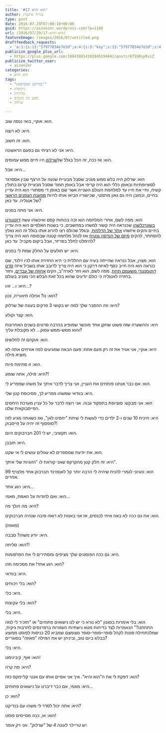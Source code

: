 ```yaml
---
title: 'הוא והיא #17'
author: נמרוד איזנברג
type: post
date: 2016-07-29T07:00:10+00:00
guid: https://aizenimr.wordpress.com/?p=1189
url: /2016/07/29/הוא-והיא-17/
featureImage: /images/2016/07/untitled.png
draftfeedback_requests:
  - 'a:1:{s:13:"57977834e7e3d";a:4:{s:3:"key";s:13:"57977834e7e3d";s:4:"time";s:10:"1469544500";s:7:"user_id";s:8:"91501967";s:7:"revoked";s:1:"1";}}'
publicize_google_plus_url:
  - https://plus.google.com/108430814102045194842/posts/6TS5RspRviZ
publicize_twitter_user:
  - aizenimr
categories:
  - הוא והיא
tags:
  - "בנדיקט קמברבאץ'"
  - גיקיאדה
  - טלוויזיה
  - מסע בין כוכבים
  - שרלוק

---
```

<span lang="he-IL">הוא</span><span lang="en-US">: </span><span lang="he-IL">אוקיי</span><span lang="en-US">, </span><span lang="he-IL">בואי ננסה שוב</span><span lang="en-US">.</span>

<span lang="he-IL">היא</span><span lang="en-US">: </span><span lang="he-IL">לא רוצה</span><span lang="en-US">.</span>

<span lang="he-IL">הוא</span><span lang="en-US">: </span><span lang="he-IL">זה חשוב</span><span lang="en-US">.</span>

<span lang="he-IL">היא</span><span lang="en-US">: </span><span lang="he-IL">אני לא רציתי גם בפעם הראשונה</span><span lang="en-US">.</span>

<span lang="he-IL">הוא</span><span lang="en-US">: </span><span lang="he-IL">אז ככה</span><span lang="en-US">, </span><span lang="he-IL">זה הכל בגלל של<a href="http://www.imdb.com/title/tt1475582/">שרלוק</a> היו חיים ממש עמוסים</span><span lang="en-US">.</span>

<span lang="he-IL">היא</span><span lang="en-US">: </span><span lang="he-IL">אבל</span><span lang="en-US">&#8230;</span>

<span lang="he-IL">הוא</span><span lang="en-US">: </span><span lang="he-IL">שרלוק היה בלש ממש מגניב שסבל מבעיית שנעה על הרצף שבין אספרגר לסוציופתיות ובאופן כללי הוא היה קריפי אבל באופן חמוד שסבל מבעיית קרום בתולין קשיח</span><span lang="en-US">, </span><span lang="he-IL">וחיי את חייו עד למלחמת העולם השנייה אשר שם באופן די מסתורי הוא היה עדיין בחיים</span><span lang="en-US">, </span><span lang="he-IL">וכמובן היה גם גאון מתמטי</span><span lang="en-US">, </span><span lang="he-IL">שכישוריו הביאו אותו להיות <a href="http://www.imdb.com/title/tt2084970/">מפענח הצפנים הראשי</a> של אנגליה</span><span lang="en-US">. </span><span lang="he-IL">עד כאן</span><span lang="en-US">?</span>

<span lang="he-IL">היא</span><span lang="en-US">: </span><span lang="he-IL">אני מתה בפנים</span><span lang="en-US">.</span>

<span lang="he-IL">הוא</span><span lang="en-US">: </span><span lang="he-IL">מפה לשם</span><span lang="en-US">, </span><span lang="he-IL">אחרי המלחמה הוא זכה בכוחות קסם ואיכשהו עשה <a href="http://www.imdb.com/title/tt1211837/">דוקטורט בשקרכלשהו</a> שכנראה היה קשור למשהו במחשבים</span><span lang="en-US">, </span><span lang="he-IL">כי בשנות האלפיים הוא היה עדיין בחיים והקים איזשהו <a href="http://www.imdb.com/title/tt1837703/">אתר של הדלפות</a></span><span lang="en-US">, </span><span lang="he-IL">ובגלל שכולם רצו להרוג אותו בגלל זה הוא נאלץ להסתתר</span><span lang="en-US">, </span><span lang="he-IL">להקים <a href="http://memory-alpha.wikia.com/wiki/Khan_Noonien_Singh_(alternate_reality)">מיזם של הנדסה גנטית</a> ואז לנהל מלחמה קטנה שבסופה הוא היה צריך להימלט לחלל בפריזר, אבל ביקום מקביל</span><span lang="en-US">. </span><span lang="he-IL">עד כאן</span><span lang="en-US">?</span>

<span lang="he-IL">היא</span><span lang="en-US">: </span><span lang="he-IL">יש תולעים על החלק שמת לי בפנים</span><span lang="en-US">.</span>

<span lang="he-IL">הוא</span><span lang="en-US">: </span><span lang="he-IL">מצוין</span><span lang="en-US">, </span><span lang="he-IL">אבל כנראה שהייתה בעיה עם החללית כי היא החזירה אותו לניו זילנד</span><span lang="en-US">, </span><span lang="he-IL">שם כנראה הוא היה חייב כסף לאיזה דרקון כי הוא היה צריך לדובב אותו בשביל איזה <a href="http://www.imdb.com/title/tt0903624/">סרט דוקומנטרי משעמם תחת</a></span><span lang="en-US">. </span><span lang="he-IL">מפה לשם</span><span lang="en-US">, </span><span lang="he-IL">הוא חזר לארה</span><span lang="en-US">"</span><span lang="he-IL">ב</span><span lang="en-US">, </span><span lang="he-IL">הקים <a href="http://www.imdb.com/title/tt2024544/">אחוזה של עבדים</a></span><span lang="en-US">, </span><span lang="he-IL">וחזר בחזרה לאנגליה כי כולם יודעים שהוא בכל זאת הבלש הכי מגניב בעולם</span><span lang="en-US">.</span>

<span lang="he-IL">היא</span><span lang="en-US">: </span><span lang="he-IL">ו… זהו…</span><span lang="en-US">?</span>

<span lang="he-IL">הוא</span><span lang="en-US">: </span><span lang="he-IL">נו</span><span lang="en-US">? </span><span lang="he-IL">אחלה תיאוריה</span><span lang="en-US">, </span><span lang="he-IL">נכון</span><span lang="en-US">?</span>

<span lang="he-IL">היא</span><span lang="en-US">: </span><span lang="he-IL">וזה ההסבר שלך למה יש בקושי </span><span lang="en-US">3 </span><span lang="he-IL">פרקים בעונה של שרלוק</span><span lang="en-US">?</span>

<span lang="he-IL">הוא</span><span lang="en-US">: </span><span lang="he-IL">קצר וקולע</span><span lang="en-US">.</span>

<span lang="he-IL">היא</span><span lang="en-US">: </span><span lang="he-IL">וההשערה שזה פשוט שחקן אחד מוכשר שמופיע בהרבה סרטים בשנים האחרונות והוא ממש-ממש עסוק… לא מקובלת עליך</span><span lang="en-US">?</span>

<span lang="he-IL">הוא</span><span lang="en-US">: </span><span lang="he-IL">אוקהם זה לחלשים</span><span lang="en-US">.</span>

<span lang="he-IL">היא</span><span lang="en-US">: </span><span lang="he-IL">אוקיי</span><span lang="en-US">, </span><span lang="he-IL">אני אגיד את זה רק פעם אחת</span><span lang="en-US">: </span><span lang="he-IL">פעם הבאה שמגיעים לפה אורחים אתה לא מוציא מילה</span><span lang="en-US">.</span>

<span lang="he-IL">הוא</span><span lang="en-US">: </span><span lang="he-IL">זו סתימת פיות</span><span lang="en-US">.</span>

<span lang="he-IL">היא</span><span lang="en-US">: </span>_<span lang="he-IL">מילה</span>_<span lang="en-US">, </span><span lang="he-IL">אתה שומע</span><span lang="en-US">?!<br /> </span>

הוא: <span lang="he-IL">אם כבר אנחנו פותחים את העניין</span><span lang="en-US">, </span><span lang="he-IL">אני צריך לדבר איתך על משהו שמפריע לי</span><span lang="en-US">.</span>

<span lang="he-IL">היא</span><span lang="en-US">: </span><span lang="he-IL">בוודאי שמשהו מפריע <em>לך</em>,</span> <span lang="en-US">פסיכופת קטן שלי.<br /> </span>

<span lang="he-IL">הוא</span><span lang="en-US">: אני מבקש: סוציופת בתפקוד גבוה. </span><span lang="he-IL">אני רוצה לדבר על כל עניין מערכת היחסים הפייסבוקאית שלנו</span><span lang="en-US">.</span>

<span lang="he-IL">היא</span><span lang="en-US">: </span><span lang="he-IL">חיכית </span><span lang="en-US">10 </span><span lang="he-IL">שנים ו-2 ילדים כדי לעשות לי שיחת "יחסינו לאן"</span><span lang="en-US">, </span><span lang="he-IL">ואז כשאתה מגיע לזה סופסוף</span> <span lang="he-IL">זה יהיה על <em>פייסבוק</em></span><span lang="en-US">?!</span>

<span lang="he-IL">הוא</span><span lang="en-US">: </span><span lang="he-IL">תקשיבי</span><span lang="en-US">, </span><span lang="he-IL">יש לי </span><span lang="en-US">201 </span><span lang="he-IL">חברבוקים היום</span><span lang="en-US">.</span>

<span lang="he-IL">היא</span><span lang="en-US">: </span><span lang="he-IL">חובבן</span><span lang="en-US">.</span>

<span lang="he-IL">הוא</span><span lang="en-US">: </span><span lang="he-IL">את יודעת שמספרים לא עגולים עושים לי אי שקט</span><span lang="en-US">.</span>

<span lang="he-IL">היא</span><span lang="en-US">: </span><span lang="he-IL">זה חלק קטן מהקרקס שאני קוראת לו </span><span lang="en-US">"ה</span><span lang="he-IL">זוגיות שלי איתך</span><span lang="en-US">".</span>

<span lang="he-IL">הוא</span><span lang="en-US">: </span><span lang="he-IL">והגיוני לגמרי להניח שיהיה לי הרבה יותר קל לאנפרנד חברבוק אחד מלצרף </span><span lang="en-US">99 </span><span lang="he-IL">אחרים</span><span lang="en-US">.</span>

<span lang="he-IL">היא</span><span lang="en-US">: </span><span lang="he-IL">רגע אחד</span><span lang="en-US">&#8230;</span>

<span lang="he-IL">הוא</span><span lang="en-US">: </span><span lang="he-IL">ואם להודות על האמת</span><span lang="en-US">, </span><span lang="he-IL">מאמי</span><span lang="en-US">&#8230;</span>

<span lang="he-IL">היא</span><span lang="en-US">: </span><span lang="he-IL">מה הולך פה</span><span lang="en-US">?</span>

<span lang="he-IL">הוא</span><span lang="en-US">: </span><span lang="he-IL">את גם ככה לא באה איתי לכנסים</span><span lang="en-US">, </span><span lang="he-IL">אז אני באמת לא רואה סיבה שנהיה חברבוקים.</span>

<span lang="en-US">(</span><span lang="he-IL">פאוזה</span><span lang="en-US">)</span>

<span lang="he-IL">היא</span><span lang="en-US">: </span><span lang="he-IL">יודע משהו</span><span lang="en-US">? </span><span lang="he-IL">סבבה</span><span lang="en-US">.</span>

<span lang="he-IL">הוא</span><span lang="en-US">: </span><span lang="he-IL">סליחה</span><span lang="en-US">?!</span>

<span lang="he-IL">היא</span><span lang="en-US">: </span><span lang="he-IL">גם ככה הפוסטים שלך מציפים ומסתירים לי את הפרסומות</span><span lang="en-US">.</span>

<span lang="he-IL">הוא</span><span lang="en-US">: </span><span lang="he-IL">רגע אחד</span><span lang="en-US">! </span><span lang="he-IL">את מסכימה וזהו</span><span lang="en-US">?</span>

<span lang="he-IL">היא</span><span lang="en-US">: </span><span lang="he-IL">בוודאי</span><span lang="en-US">.</span>

<span lang="he-IL">הוא</span><span lang="en-US">: </span><span lang="he-IL">בלי ויכוחים</span><span lang="en-US">?</span>

<span lang="he-IL">היא</span><span lang="en-US">: </span><span lang="he-IL">בלי</span><span lang="en-US">.</span>

<span lang="he-IL">הוא</span><span lang="en-US">: </span><span lang="he-IL">בלי עקיצות</span><span lang="en-US">?</span>

<span lang="he-IL">היא</span><span lang="en-US">: </span><span lang="he-IL">בלי</span><span lang="en-US">.</span>

<span lang="he-IL">הוא</span><span lang="en-US">: </span><span lang="he-IL">בלי אימרות בסגנון </span><span lang="en-US">"</span><span lang="he-IL">לא נורא כי יש לנו נישואים פתוחים</span><span lang="en-US">" </span><span lang="he-IL">או </span><span lang="en-US">"</span><span lang="he-IL">תזכיר לי למה התחתנו</span><span lang="en-US">?" </span><span lang="he-IL">הנאמרות לצד בדיחות מטא נישתיות השזורות ברפרנסים לתרבות גיקית, שמלכתחילה פונות לקהל סופר</span><span lang="en-US">&#8211;</span><span lang="he-IL">סופר</span><span lang="en-US">&#8211;</span><span lang="he-IL">סופר מצומצם שמביא </span><span lang="en-US">20 </span><span lang="he-IL">כניסות לפוסט ממוצע בבלוג ביום טוב, וביניהן יש את המילה "פאוזה" בסוגריים</span><span lang="en-US">?</span>

<span lang="he-IL">היא</span><span lang="en-US">: </span><span lang="he-IL">בלי</span><span lang="en-US">.</span>

<span lang="he-IL">הוא</span><span lang="en-US">: </span><span lang="he-IL">אוף</span><span lang="en-US">, </span><span lang="he-IL">קיבינימט</span><span lang="en-US">!</span>

<span lang="he-IL">היא</span><span lang="en-US">: </span><span lang="he-IL">מה קרה</span><span lang="en-US">?</span>

<span lang="he-IL">הוא</span><span lang="en-US">: </span><span lang="he-IL">דפקת לי את ה</span><span lang="en-US">"</span><span lang="he-IL">הוא והיא</span><span lang="en-US">". </span><span lang="he-IL">איך אני אסיים אותו עם אנטי קליימקס כזה?<br /> </span>

<span lang="he-IL">היא</span><span lang="en-US">: </span><span lang="he-IL">מאמי</span><span lang="en-US">, </span><span lang="he-IL">אם כבר דיברנו על נישואים פתוחים</span><span lang="en-US">&#8230;</span>

<span lang="he-IL">הוא</span><span lang="en-US">: </span><span lang="he-IL">כן</span><span lang="en-US">?</span>

<span lang="he-IL">היא</span><span lang="en-US">: </span><span lang="he-IL">אתה יכול לסדר לי משהו עם בנדיקט</span><span lang="en-US">?</span>

<span lang="he-IL">הוא</span><span lang="en-US">: </span><span lang="he-IL">או</span><span lang="en-US">, </span><span lang="he-IL">ככה מסיימים פוסט</span><span lang="en-US">!</span>

_יש טריילר לעונה 4 של "שרלוק". אני רק אומר._